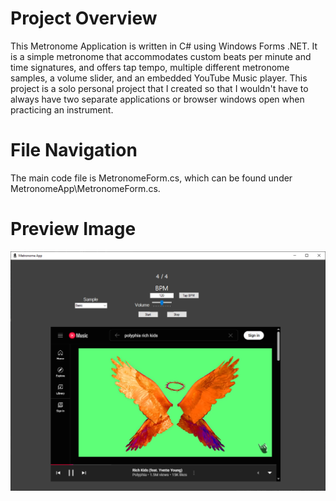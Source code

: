 # Project Overview
This Metronome Application is written in C# using Windows Forms .NET. It is a simple metronome that accommodates custom beats per minute and time signatures, and offers tap tempo, multiple different metronome samples, a volume slider, and an embedded YouTube Music player. This project is a solo personal project that I created so that I wouldn't have to always have two separate applications or browser windows open when practicing an instrument.

# File Navigation
The main code file is MetronomeForm.cs, which can be found under MetronomeApp\MetronomeForm.cs.

# Preview Image
![Project Preview](MetronomeApp/Images/Preview.PNG)
